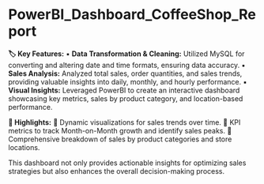 # PowerBI_Dashboard_CoffeeShop_Report

**🏷 Key Features:**
▪ **Data Transformation & Cleaning:** Utilized MySQL for converting and altering date and time formats, ensuring data accuracy.
▪ **Sales Analysis:** Analyzed total sales, order quantities, and sales trends, providing valuable insights into daily, monthly, and hourly performance.
▪ **Visual Insights:** Leveraged PowerBI to create an interactive dashboard showcasing key metrics, sales by product category, and location-based performance.

**📝 Highlights:**
🔸 Dynamic visualizations for sales trends over time.
🔸 KPI metrics to track Month-on-Month growth and identify sales peaks.
🔸 Comprehensive breakdown of sales by product categories and store locations.

This dashboard not only provides actionable insights for optimizing sales strategies but also enhances the overall decision-making process.
